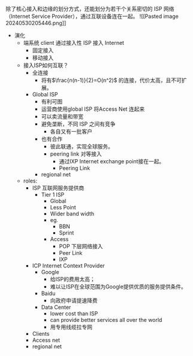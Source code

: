 除了核心接入和边缘的划分方式，还能划分为若干个关系密切的 ISP 网络 （Internet Service Provider），通过互联设备连在一起。
![[Pasted image 20240530205446.png]]
- 演化
	- 端系统 client 通过接入性 ISP 接入 Internet
		- 固定接入
		- 移动接入
	- 接入ISP如何互联？
		- 全连接
			- 将有$\frac{n(n-1)}{2}=O(n^2)$ 的连接，代价太高，且不可扩展。
		- Global ISP
			- 有利可图
			- 运营商使用global ISP 将Access Net 连起来
			- 可以卖流量和带宽
			- 避免垄断，不同 ISP 之间有竞争
				- 各自又有一批客户
			- 也有合作
				- 彼此联通，实现全球服务。
				- peering link 对等接入
					- 通过IXP Internet exchange point接在一起。
					- Peering Link
			- regional net
	- roles:
		- ISP 互联网服务提供商
			- Tier 1 ISP
				- Global
				- Less Point
				- Wider band width
				- eg.
					- BBN
					- Sprint
				- Access
					- POP 下层网络接入
					- Peer Link
					- IXP
		- ICP Internet Context Provider
			- Google
				- 给ISP的费用太高；
				- 难以让ISP在全球范围为Google提供优质的服务提供条件。
			- Baidu
				- 向政府申请提速降费
			- Data Center
				- lower cost than ISP
				- can provide better services all over the world 
				- 用专用线缆拉专网
		- Clients
		- Access net
		- regional net